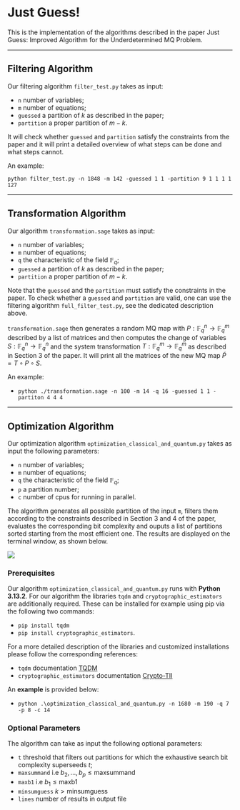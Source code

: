 # Just Guess!
This is the implementation of the algorithms described in the paper Just Guess: Improved Algorithm for the Underdetermined MQ Problem.

***

## Filtering Algorithm

Our filtering algorithm `filter_test.py` takes as input:
- `n` number of variables;
- `m` number of equations;
- `guessed` a partition of $k$ as described in the paper;
- `partition` a proper partition of $m-k$.

It will check whether `guessed` and `partition` satisfy the constraints from the paper and it will print a detailed overview of what steps can be done and what steps cannot.

An example:

`python filter_test.py -n 1848 -m 142 -guessed 1 1 -partition 9 1 1 1 1 127`

***

## Transformation Algorithm

Our algorithm `transformation.sage` takes as input:
- `n` number of variables;
- `m` number of equations;
- `q` the characteristic of the field $\mathbb{F}_q$;
- `guessed` a partition of $k$ as described in the paper;
- `partition` a proper partition of $m-k$. 

Note that the `guessed` and the `partition` must satisfy the constraints in the paper.
To check whether a `guessed` and `partition` are valid, one can use the filtering algorithm `full_filter_test.py`, see the dedicated description above.

`transformation.sage` then generates a random MQ map with $P:\mathbb{F}^n_q\rightarrow\mathbb{F}^m_q$ described by a list of matrices and then computes the change of variables $S:\mathbb{F}^n_q\rightarrow\mathbb{F}^n_q$ and the system transformation $T:\mathbb{F}^m_q\rightarrow\mathbb{F}^m_q$ as described in Section 3 of the paper.
It will print all the matrices of the new MQ map $\tilde P = T\circ P\circ S$.

An example:

- `python ./transformation.sage -n 100 -m 14 -q 16 -guessed 1 1 -partiton 4 4 4`
  
***

## Optimization Algorithm

Our optimization algorithm `optimization_classical_and_quantum.py` takes as input the following parameters:
- `n` number of variables;
- `m` number of equations;
- `q` the characteristic of the field $\mathbb{F}_q$;
- `p` a partition number;
- `c` number of cpus for running in parallel.

The algorithm generates all possible partition of the input `m`, filters them according to the constraints described in Section 3 and 4 of the paper, evaluates the corresponding bit complexity and ouputs a list of partitions sorted starting from the most efficient one. The results are displayed on the terminal window, as shown below.

![](https://anonymous.4open.science/r/underdefinedMQ_implementation-6A0E/example_output_optimization.png)

### Prerequisites

Our algorithm `optimization_classical_and_quantum.py` runs with **Python 3.13.2**. For our algorithm the libraries `tqdm` and `cryptographic_estimators` are additionally required. These can be installed for example using pip via the following two commands:
- `pip install tqdm`
- `pip install cryptographic_estimators`. 

For a more detailed description of the libraries and customized installations please follow the corresponding references:
- `tqdm` documentation [TQDM](https://tqdm.github.io/)
- `cryptographic_estimators` documentation [Crypto-TII](https://github.com/Crypto-TII/CryptographicEstimators)

An **example** is provided below:

- `python .\optimization_classical_and_quantum.py -n 1680 -m 190 -q 7 -p 8 -c 14`

### Optional Parameters

The algorithm can take as input the following optional parameters:
- `t` threshold that filters out partitions for which the exhaustive search bit complexity superseeds $t$;
- `maxsummand` i.e $b_{2},...,b_{p} \leq \text{maxsummand}$
- `maxb1` i.e $b_1 \leq \text{maxb1}$
- `minsumguess` $k \gt \text{minsumguess}$
- `lines` number of results in output file
